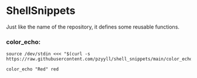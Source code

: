# ShellSnippets
Just like the name of the repository, it defines some reusable functions.

### color_echo:

```
source /dev/stdin <<< "$(curl -s https://raw.githubusercontent.com/pzyyll/shell_snippets/main/color_echo.sh)"

color_echo "Red" red
```